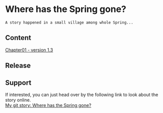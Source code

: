 # Where has the Spring gone?
    A story happened in a small village among whole Spring...
    
## Content

[Chapter01 - version 1.3](chapter01.md)

## Release

## Support
If interested, you can just head over by the following link to look about the story online.<br />
    [My git story: Where has the Spring gone?](https://WanyitYong.github.io/github-story-2019)
